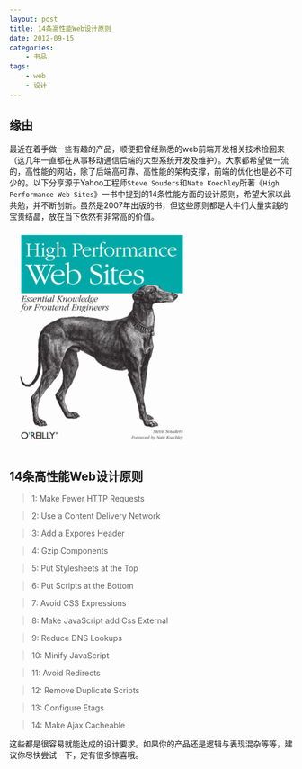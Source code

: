 ```yaml
---
layout: post
title: 14条高性能Web设计原则
date: 2012-09-15
categories:
    - 书品
tags:
    - web
    - 设计
---
```

## 缘由

最近在着手做一些有趣的产品，顺便把曾经熟悉的web前端开发相关技术捡回来（这几年一直都在从事移动通信后端的大型系统开发及维护）。大家都希望做一流的，高性能的网站，除了后端高可靠、高性能的架构支撑，前端的优化也是必不可少的。以下分享源于Yahoo工程师`Steve Souders`和`Nate Koechley`所著《`High Performance Web Sites`》一书中提到的14条性能方面的设计原则，希望大家以此共勉，并不断创新。虽然是2007年出版的书，但这些原则都是大牛们大量实践的宝贵结晶，放在当下依然有非常高的价值。
![High Perforrmance Web Sites](/img/book_covers/high_performance_web_sites.png)

## 14条高性能Web设计原则

> <span class="badge badge-info">1</span>: Make Fewer HTTP Requests

> <span class="badge badge-info">2</span>: Use a Content Delivery Network

> <span class="badge badge-info">3</span>: Add a Expores Header

> <span class="badge badge-info">4</span>: Gzip Components

> <span class="badge badge-info">5</span>: Put Stylesheets at the Top

> <span class="badge badge-info">6</span>: Put Scripts at the Bottom

> <span class="badge badge-info">7</span>: Avoid CSS Expressions

> <span class="badge badge-info">8</span>: Make JavaScript add Css External

> <span class="badge badge-info">9</span>: Reduce DNS Lookups

> <span class="badge badge-info">10</span>: Minify JavaScript

> <span class="badge badge-info">11</span>: Avoid Redirects

> <span class="badge badge-info">12</span>: Remove Duplicate Scripts

> <span class="badge badge-info">13</span>: Configure Etags

> <span class="badge badge-info">14</span>: Make Ajax Cacheable

这些都是很容易就能达成的设计要求。如果你的产品还是逻辑与表现混杂等等，建议你尽快尝试一下，定有很多惊喜哦。


